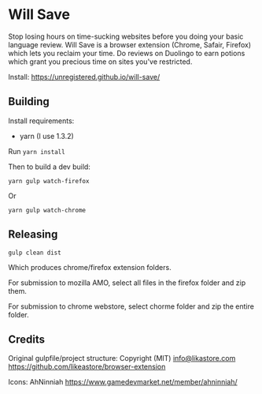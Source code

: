 # Will Save

Stop losing hours on time-sucking websites before you doing your basic language review.
Will Save is a browser extension (Chrome, Safair, Firefox) which lets you reclaim your
time. Do reviews on Duolingo to earn potions which grant you precious time on sites
you've restricted.

Install: https://unregistered.github.io/will-save/

## Building

Install requirements:

* yarn (I use 1.3.2)

Run `yarn install`

Then to build a dev build:

    yarn gulp watch-firefox

Or

    yarn gulp watch-chrome

## Releasing

    gulp clean dist

Which produces chrome/firefox extension folders.

For submission to mozilla AMO, select all files in the firefox folder and zip them.

For submission to chrome webstore, select chorme folder and zip the entire folder.

## Credits

Original gulpfile/project structure: Copyright (MIT) info@likastore.com https://github.com/likeastore/browser-extension

Icons: AhNinniah https://www.gamedevmarket.net/member/ahninniah/
